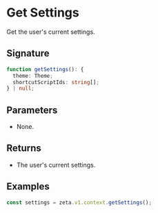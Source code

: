 # Get Settings

Get the user's current settings.

## Signature

```TypeScript
function getSettings(): {
  theme: Theme;
  shortcutScriptIds: string[];
} | null;
```

## Parameters

- None.

## Returns

- The user's current settings.

## Examples

```TypeScript
const settings = zeta.v1.context.getSettings();
```
